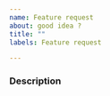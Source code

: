 ```yaml
---
name: Feature request
about: good idea ?
title: ""
labels: Feature request

---
```


### Description
